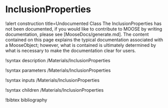 <!-- MOOSE Documentation Stub: Remove this when content is added. -->

# InclusionProperties

!alert construction title=Undocumented Class
The InclusionProperties has not been documented, if you would like to contribute to MOOSE by
writing documentation, please see [MooseDocs/generate.md]. The content contained on this page explains
the typical documentation associated with a MooseObject; however, what is contained is ultimately
determined by what is necessary to make the documentation clear for users.

!syntax description /Materials/InclusionProperties

!syntax parameters /Materials/InclusionProperties

!syntax inputs /Materials/InclusionProperties

!syntax children /Materials/InclusionProperties

!bibtex bibliography
